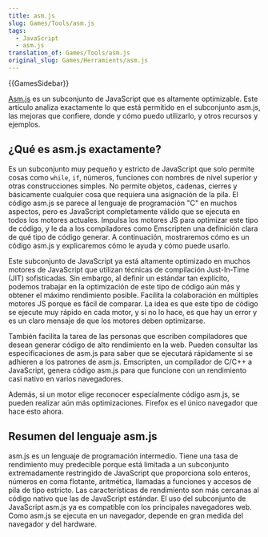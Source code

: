```yaml
---
title: asm.js
slug: Games/Tools/asm.js
tags:
  - JavaScript
  - asm.js
translation_of: Games/Tools/asm.js
original_slug: Games/Herramients/asm.js
---
```


{{GamesSidebar}}

[Asm.js](http://asmjs.org/) es un subconjunto de JavaScript que es altamente optimizable. Este artículo analiza exactamente lo que está permitido en el subconjunto asm.js, las mejoras que confiere, donde y cómo puedo utilizarlo, y otros recursos y ejemplos.

## ¿Qué es asm.js exactamente?

Es un subconjunto muy pequeño y estricto de JavaScript que solo permite cosas como `while`, `if`, números, funciones con nombres de nivel superior y otras construcciones simples. No permite objetos, cadenas, cierres y básicamente cualquier cosa que requiera una asignación de la pila. El código asm.js se parece al lenguaje de programación "C" en muchos aspectos, pero es JavaScript completamente válido que se ejecuta en todos los motores actuales. Impulsa los motores JS para optimizar este tipo de código, y le da a los compiladores como Emscripten una definición clara de qué tipo de código generar. A continuación, mostraremos cómo es un código asm.js y explicaremos cómo le ayuda y cómo puede usarlo.

Este subconjunto de JavaScript ya está altamente optimizado en muchos motores de JavaScript que utilizan técnicas de compilación Just-In-Time (JIT) sofisticadas. Sin embargo, al definir un estándar tan explícito, podemos trabajar en la optimización de este tipo de código aún más y obtener el máximo rendimiento posible. Facilita la colaboración en múltiples motores JS porque es fácil de comparar. La idea es que este tipo de código se ejecute muy rápido en cada motor, y si no lo hace, es que hay un error y es un claro mensaje de que los motores deben optimizarse.

También facilita la tarea de las personas que escriben compiladores que desean generar código de alto rendimiento en la web. Pueden consultar las especificaciones de asm.js para saber que se ejecutará rápidamente si se adhieren a los patrones de asm.js. Emscripten, un compilador de C/C++ a JavaScript, genera código asm.js para que funcione con un rendimiento casi nativo en varios navegadores.

Además, si un motor elige reconocer especialmente código asm.js, se pueden realizar aún más optimizaciones. Firefox es el único navegador que hace esto ahora.

## Resumen del lenguaje asm.js

asm.js es un lenguaje de programación intermedio. Tiene una tasa de rendimiento muy predecible porque está limitada a un subconjunto extremadamente restringido de JavaScript que proporciona solo enteros, números en coma flotante, aritmética, llamadas a funciones y accesos de pila de tipo estricto. Las características de rendimiento son más cercanas al código nativo que las de JavaScript estándar. El uso del subconjunto de JavaScript asm.js ya es compatible con los principales navegadores web. Como asm.js se ejecuta en un navegador, depende en gran medida del navegador y del hardware.

